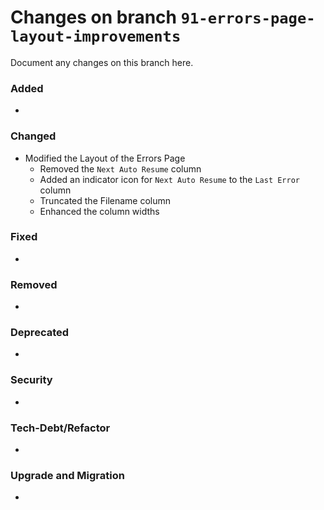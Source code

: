 # Changes on branch `91-errors-page-layout-improvements`
Document any changes on this branch here.
### Added
-

### Changed
- Modified the Layout of the Errors Page
  - Removed the `Next Auto Resume` column
  - Added an indicator icon for `Next Auto Resume` to the `Last Error` column
  - Truncated the Filename column
  - Enhanced the column widths

### Fixed
-

### Removed
-

### Deprecated
-

### Security
-

### Tech-Debt/Refactor
-

### Upgrade and Migration
-
